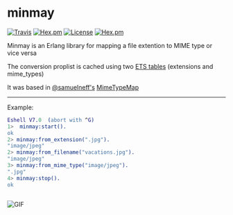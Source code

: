# minmay

[![Travis](https://img.shields.io/travis/davecaos/minmay.svg?style=flat-square)](https://travis-ci.org/davecaos/minmay)
[![Hex.pm](https://img.shields.io/hexpm/v/minmay.svg?style=flat-square)](https://hex.pm/packages/minmay)
[![License](http://img.shields.io/hexpm/l/minmay.svg?style=flat)](https://hex.pm/packages/minmay)
[![Hex.pm](https://img.shields.io/hexpm/dt/minmay.svg?style=flat-square)](https://hex.pm/packages/minmay)

Minmay is an Erlang library for mapping a file extention to MIME type or vice versa

The conversion proplist is cached using two [ETS tables](http://learnyousomeerlang.com/ets) (extensions and mime_types)

It was based in [@samuelneff's](https://github.com/samuelneff/) [MimeTypeMap](https://github.com/samuelneff/MimeTypeMap)

---------
Example:
```erlang
Eshell V7.0  (abort with ^G)
1>  minmay:start().
ok
2> minmay:from_extension(".jpg").
"image/jpeg" 
2> minmay:from_filename("vacations.jpg").
"image/jpeg"
3> minmay:from_mime_type("image/jpeg").
".jpg"
4> minmay:stop().
ok
   
```
![GIF](http://1.bp.blogspot.com/-yHRkA0tfIds/T8--B9NF1bI/AAAAAAAAC9k/_XLHURp5BeE/s1600/Lynn+Minmay+-+Shao+Pai+Ron.gif)
